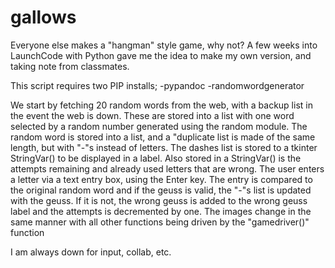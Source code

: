 # gallows
Everyone else makes a "hangman" style game, why not?  A few weeks into LaunchCode with Python gave me the idea to make my own version, and
taking note from classmates.

This script requires two PIP installs;
  -pypandoc
  -randomwordgenerator
  
We start by fetching 20 random words from the web, with a backup list in the event the web is down.  These are stored into a list with one
word selected by a random number generated using the random module.
The random word is stored into a list, and a "duplicate list is made of the same length, but with "-"s instead of letters.  The dashes list
is stored to a tkinter StringVar() to be displayed in a label.  Also stored in a StringVar() is the attempts remaining and already used 
letters that are wrong.
The user enters a letter via a text entry box, using the Enter key.  The entry is compared to the original random word and if the geuss
is valid, the "-"s list is updated with the geuss.  If it is not, the wrong geuss is added to the wrong geuss label and the attempts is
decremented by one.
The images change in the same manner with all other functions being driven by the "gamedriver()" function


I am always down for input, collab, etc.
